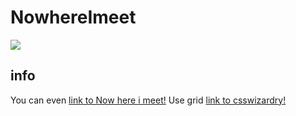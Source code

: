 # NowhereImeet
![](http://www.nowherewemeet.com/images/mainTitle_index.png)

## info
You can even [link to Now here i meet!](http://www.nowherewemeet.com/)
Use grid [link to csswizardry!](https://github.com/csswizardry/csswizardry-grids)
